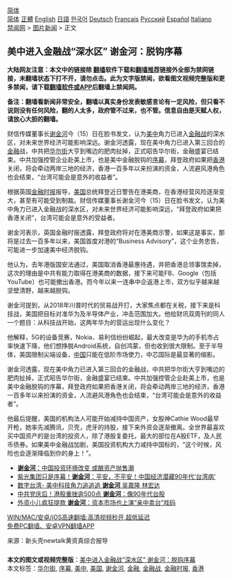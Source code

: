  <!-- 面包屑导航 --> <div class="breadcrumb"><!-- GTranslate: https://gtranslate.io/ -->  <div class="switcher notranslate">  <div class="selected">  <a href="#" onclick="return false;"> 简体</a>  </div>  <div class="option">  <a href="https://www.bannedbook.org" onclick="doGTranslate('zh-CN|zh-CN');jQuery('div.switcher div.selected a').html(jQuery(this).html());return false;" title="简体中文" class="nturl selected"> 简体</a>  <a href="https://www.bannedbook.org/zh-tw/" onclick="doGTranslate('zh-CN|zh-TW');jQuery('div.switcher div.selected a').html(jQuery(this).html());return false;" title="繁體中文" class="nturl"> 正體</a>  <a href="https://www.bannedbook.org/en/" onclick="doGTranslate('zh-CN|en');jQuery('div.switcher div.selected a').html(jQuery(this).html());return false;" title="English" class="nturl"> English</a>  <a href="https://www.bannedbook.org/ja/" onclick="doGTranslate('zh-CN|ja');jQuery('div.switcher div.selected a').html(jQuery(this).html());return false;" title="日本語" class="nturl"> 日語</a>  <a href="https://www.bannedbook.org/ko/" onclick="doGTranslate('zh-CN|ko');jQuery('div.switcher div.selected a').html(jQuery(this).html());return false;" title="한국어" class="nturl"> 한국어</a>  <a href="https://www.bannedbook.org/de/" onclick="doGTranslate('zh-CN|de');jQuery('div.switcher div.selected a').html(jQuery(this).html());return false;" title="Deutsch" class="nturl"> Deutsch</a>  <a href="https://www.bannedbook.org/fr/" onclick="doGTranslate('zh-CN|fr');jQuery('div.switcher div.selected a').html(jQuery(this).html());return false;" title="Français" class="nturl"> Français</a>  <a href="https://www.bannedbook.org/ru/" onclick="doGTranslate('zh-CN|ru');jQuery('div.switcher div.selected a').html(jQuery(this).html());return false;" title="Русский" class="nturl"> Русский</a>  <a href="https://www.bannedbook.org/es/" onclick="doGTranslate('zh-CN|es');jQuery('div.switcher div.selected a').html(jQuery(this).html());return false;" title="Español" class="nturl"> Español</a>  <a href="https://www.bannedbook.org/it/" onclick="doGTranslate('zh-CN|it');jQuery('div.switcher div.selected a').html(jQuery(this).html());return false;" title="Italiano" class="nturl"> Italiano</a>  </div>  </div>      <div class='breadcrumb-sub'><!-- Breadcrumb NavXT 6.3.0 --> <a href="https://www.bannedbook.org/" class="home">禁闻网</a> &gt; <a href="https://www.bannedbook.org/bnews/topimagenews/" class="category">图片新闻</a> &gt; 正文</div></div><h2>美中进入金融战“深水区” 谢金河：脱钩序幕</h2> <p class="notice"><b>大陆网友注意：本文中的链接除 <a href="https://github.com/bannedbook/fanqiang" >翻墙</a>软件下载和<a href="https://github.com/killgcd/justmysocks/blob/master/README.md">翻墙推荐</a>链接外全部为禁网链接，未翻墙状态下打不开，请勿点击。此为文字版禁闻，欲看图文视频完整版和更多禁闻，请下载<a href="https://github.com/bannedbook/fanqiang">翻墙软件或APP</a>后翻墙上禁闻网。</p><p>备注：翻墙看新闻非常安全，翻墙以真实身份发表敏感言论有一定风险，但只看不说则没有任何风险，翻的人太多，政府管不过来，也不管。信息自由是天赋人权，请放心大胆的翻墙。</b></p>  <div class="entry"> <p id="summary">财信传媒董事长<a href="https://www.bannedbook.org/bnews/tag/%E8%B0%A2%E9%87%91%E6%B2%B3/" class="st_tag internal_tag" rel="tag" title="标签 谢金河 下的日志">谢金河</a>今（15）日在脸书发文，认为<a href="https://www.bannedbook.org/bnews/tag/%e7%be%8e%e4%b8%ad/" class="st_tag internal_tag" rel="tag" title="标签 美中 下的日志">美中</a>角力已进入<a href="https://www.bannedbook.org/bnews/tag/%E9%87%91%E8%9E%8D%E6%88%98/" class="st_tag internal_tag" rel="tag" title="标签 金融战 下的日志">金融战</a>的深水区，对未来世界经济可能影响深远。谢金河透露，现在美中角力已进入第三回合的<a href="https://www.bannedbook.org/bnews/tag/%E9%87%91%E8%9E%8D/" class="st_tag internal_tag" rel="tag" title="标签 金融 下的日志">金融</a>战，中共把<a href="https://www.bannedbook.org/bnews/tag/%e5%8d%8e%e5%b0%94%e8%a1%97/" class="st_tag internal_tag" rel="tag" title="标签 华尔街 下的日志">华尔街</a>大亨到嘴边的肥肉扯掉，正式昭告华尔街，金融盛宴已结束。中共加强控管企业赴美上市，也是美中金融脱钩的<a href="https://www.bannedbook.org/bnews/tag/%E5%BA%8F%E5%B9%95/" class="st_tag internal_tag" rel="tag" title="标签 序幕 下的日志">序幕</a>，拜登政府如果把<a href="https://www.bannedbook.org/bnews/tag/%e9%a6%99%e6%b8%af/" class="st_tag internal_tag" rel="tag" title="标签 香港 下的日志">香港</a>关闭，将会牵动两岸三地的经济，香港一百多年以来扮演的资金，人流避风港角色也会结束，“台湾可能会是意外的收益者”。</p> <p id="conimg">根据英国<a href="https://www.bannedbook.org/bnews/tag/%e9%87%91%e8%9e%8d%e6%97%b6%e6%8a%a5/" class="st_tag internal_tag" rel="tag" title="标签 金融时报 下的日志">金融时报</a>报导，<a href="https://www.bannedbook.org/bnews/tag/%e7%be%8e%e5%9b%bd/" class="st_tag internal_tag" rel="tag" title="标签 美国 下的日志">美国</a>总统拜登近日警告在港美商，在香港经营风险逐渐变大，甚至有可能受到制裁。财信传媒董事长谢金河今（15）日在脸书发文，认为美中角力已进入金融战的深水区，对未来世界经济可能影响深远，“拜登政府如果把香港关闭”，台湾可能会是意外的受益者。</p>  <p>谢金河表示，英国金融时报透露，拜登政府将对在港美商示警，如果这是事实，那将是过去一百多年以来，美国首度对港的“Business Advisory”，这个业务忠告，可能进一步加速美中经济脱钩。</p> <p>他认为，去年港版国安法通过，美国取消香港最惠待遇，并把香港总领事馆卖掉，这次的理由是中共有能力取得在港美商的数据，接下来可能FB、Google（包括YouTube）也可能撤出香港。而今年以来一连串中企返港上市，双方似乎越来越坚壁清野，越来越脱钩。</p>  <p>谢金河提到，从2018年川普时代的贸易战开打，大家焦点都在关税，接下来是科技战，美国把目标对准华为及半导体产业，冲击范围加大。他给财讯双周刊的同人一个题目：从科技战开始，这两年华为的营运出现什么变化？</p> <p>他解释，5G的设备竞赛，Nokia、易利信纷纷崛起，最大改变是华为的手机市占率快速下降，他们想挣脱Android系统，自创鸿蒙，但也收到很大限制。至于半导体，美国限制尖端设备，<span class='wp_keywordlink_affiliate'><a href="https://www.bannedbook.org/" title="中国" target="_blank">中国</a></span>只能在低阶市场使力，中芯国际是最显著的缩影。</p>  <p>谢金河透露，现在美中角力已进入第三回合的金融战，中共把华尔街大亨到嘴边的肥肉扯掉，正式昭告华尔街，金融盛宴已结束。中共加强控管企业赴美上市，也是美中金融脱钩的序幕，拜登政府如果把香港关闭，将会牵动两岸三地的经济，香港一百多年以来扮演的资金，人流避风港角色也会结束，“台湾可能会是意外的收益者”。</p> <p>他最后提醒，美国的机构法人可能开始减持中国资产，女股神Cathie Wood最早开枪，她率先减腾讯，贝壳，虎牙的持股，接下来外资会逐渐撤离。全世界最喜欢买中国资产的是台湾的投资人，除了港股复委托，最大的部位在A股ETF，及人民币债券。如果美中金融战加剧，美国投资机构大力减持中国标的，“这个时候，风险也会逐渐降临到你的身上！”。</p>  <ul class='op-related-articles' title='相关阅读'> <li><a href='https://www.bannedbook.org/bnews/finance/20210714/1586563.html' target='_blank'><b>谢金河</b>：中国投资环境改变 或酿资产抛售潮</a></li> <li><a href='https://www.bannedbook.org/bnews/topimagenews/20210712/1585184.html' target='_blank'>紫光集团只是序幕！<b>谢金河</b>：平安，不平安！中国经济潜藏90年代‘台湾病’</a></li> <li><a href='https://www.bannedbook.org/bnews/taiwannews/20210711/1585077.html' target='_blank'>数字台湾- 美中科技角力追追追 <b>谢金河</b> 吴嘉隆 林宏达</a></li> <li><a href='https://www.bannedbook.org/bnews/topimagenews/20210704/1579925.html' target='_blank'>中共党庆后！港股重挫逾500点 <b>谢金河</b>：像90年代台股</a></li> <li><a href='https://www.bannedbook.org/bnews/cnnews/hknews/20210704/1579912.html' target='_blank'>外资小儿疯狂提款 <b>谢金河</b>：资本市场也上演“亲中卖台”戏码</a></li> </ul> <p class="texttj"> <a href="https://github.com/bannedbook/fanqiang/wiki/V2ray%E6%9C%BA%E5%9C%BA" target="_blank">WIN/MAC/安卓/iOS高速翻墙:高清视频秒开,超低延迟</a><br/> <a href="https://github.com/bannedbook/fanqiang/wiki/%E7%A6%81%E9%97%BB%E7%BD%91%E5%AE%89%E5%8D%93%E7%BF%BB%E5%A2%99%E6%96%B0%E9%97%BBAPP" target="_blank">免费PC翻墙、安卓VPN翻墙APP</a></p><p> 来源：新头壳newtalk黄资真综合报导 </p><a name='sharetosocial'></a>  <div style="margin-bottom:5px;padding-bottom:5px;clear:both"> <div id="archive-pix-1" class="banner-ads"> <!-- AuctionX Display platform tag START --> <div id="26318x728x90x621x_ADSLOT2" clicktrack="%%CLICK_URL_ESC%%"></div> <!-- AuctionX Display platform tag END --> </div> <div id="archive-pix-2" class="banner-ads"> <!-- AuctionX Display platform tag START --> <div id="26315x300x250x621x_ADSLOT2" clicktrack="%%CLICK_URL_ESC%%"></div> <!-- AuctionX Display platform tag END --> </div> </div>    <div id="archive-pix-1" class="banner-ads"> <!-- AuctionX Display platform tag START --> <div id="26318x728x90x621x_ADSLOT3" clicktrack="%%CLICK_URL_ESC%%"></div> <!-- AuctionX Display platform tag END --> </div> <div><b>本文的图文或视频完整版</b>：<a href='https://www.bannedbook.org/bnews/topimagenews/20210716/1587997.html'>美中进入金融战“深水区” 谢金河：脱钩序幕</a></div>  </div><!--END ENTRY--> <div class="postfooter"> <div>本文标签：<a href="https://www.bannedbook.org/bnews/tag/%e5%8d%8e%e5%b0%94%e8%a1%97/" rel="tag">华尔街</a>, <a href="https://www.bannedbook.org/bnews/tag/%E5%BA%8F%E5%B9%95/" rel="tag">序幕</a>, <a href="https://www.bannedbook.org/bnews/tag/%e7%be%8e%e4%b8%ad/" rel="tag">美中</a>, <a href="https://www.bannedbook.org/bnews/tag/%e7%be%8e%e5%9b%bd/" rel="tag">美国</a>, <a href="https://www.bannedbook.org/bnews/tag/%E8%B0%A2%E9%87%91%E6%B2%B3/" rel="tag">谢金河</a>, <a href="https://www.bannedbook.org/bnews/tag/%E9%87%91%E8%9E%8D/" rel="tag">金融</a>, <a href="https://www.bannedbook.org/bnews/tag/%E9%87%91%E8%9E%8D%E6%88%98/" rel="tag">金融战</a>, <a href="https://www.bannedbook.org/bnews/tag/%e9%87%91%e8%9e%8d%e6%97%b6%e6%8a%a5/" rel="tag">金融时报</a>, <a href="https://www.bannedbook.org/bnews/tag/%e9%a6%99%e6%b8%af/" rel="tag">香港</a></div>  </div><!--END POSTFOOTER--> 